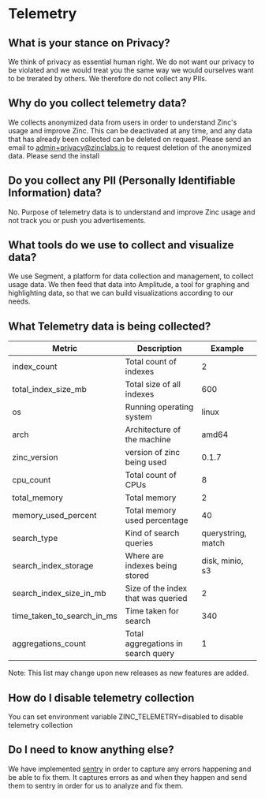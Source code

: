 # Telemetry

## What is your stance on Privacy?
We think of privacy as essential human right. We do not want our privacy to be violated and we would treat you the same way we would ourselves want to be trerated by others. We therefore do not collect any PIIs.

## Why do you collect telemetry data?
We collects anonymized data from users in order to understand Zinc's usage and improve Zinc. This can be deactivated at any time, and any data that has already been collected can be deleted on request. Please send an email to admin+privacy@zinclabs.io to request deletion of the anonymized data. Please send the install

## Do you collect any PII (Personally Identifiable Information) data?
No. Purpose of telemetry data is to understand and improve Zinc usage and not track you or push you advertisements.

## What tools do we use to collect and visualize data?
We use Segment, a platform for data collection and management, to collect usage data. We then feed that data into Amplitude, a tool for graphing and highlighting data, so that we can build visualizations according to our needs.

## What Telemetry data is being collected?

| Metric                    |   Description                         | Example               |
|---------------------------|---------------------------------------|-----------------------|
| index_count               | Total count of indexes                | 2                     |
| total_index_size_mb       | Total size of all indexes             | 600                   |
| os                        | Running operating system              | linux                 |
| arch                      | Architecture of the machine           | amd64                 |
| zinc_version              | version of zinc being used            | 0.1.7                 |
| cpu_count                 | Total count of CPUs                   | 8                     |
| total_memory              | Total memory                          | 2                     |
| memory_used_percent       | Total memory used percentage          | 40                    |
| search_type               | Kind of search queries                | querystring, match    |
| search_index_storage      | Where are indexes being stored        | disk, minio, s3       |
| search_index_size_in_mb   | Size of the index that was queried    | 2                     |
| time_taken_to_search_in_ms| Time taken for search                 | 340                   |
| aggregations_count        | Total aggregations in search query    | 1                     |


Note: This list may change upon new releases as new features are added.

## How do I disable telemetry collection

You can set environment variable ZINC_TELEMETRY=disabled to disable telemetry collection

## Do I need to know anything else?

We have implemented [sentry](https://sentry.io) in order to capture any errors happening and be able to fix them. It captures errors as and when they happen and send them to sentry in order for us to analyze and fix them.


